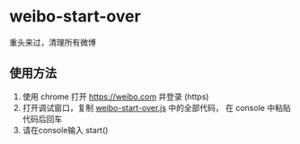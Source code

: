 # weibo-start-over

重头来过，清理所有微博

## 使用方法

1. 使用 chrome 打开 https://weibo.com 并登录 (https)
2. 打开调试窗口，复制 [weibo-start-over.js](https://raw.githubusercontent.com/pythias/weibo-start-over/master/weibo-start-over.js) 中的全部代码， 在 console 中粘贴代码后回车
3. 请在console输入 start() 


